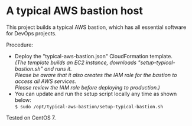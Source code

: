 # A typical AWS bastion host
This project builds a typical AWS bastion, which has all essential software for DevOps projects.

Procedure:
* Deploy the "typical-aws-bastion.json" CloudFormation template. \
_(The template builds an EC2 instance, downloads "setup-typical-bastion.sh" and runs it. \
Please be aware that it also creates the IAM role for the bastion to access all AWS services. \
Please review the IAM role before deploying to production.)_ 
* You can update and run the setup script locally any time as shown below: \
``` $ sudo /opt/typical-aws-bastion/setup-typical-bastion.sh ```

Tested on CentOS 7.
